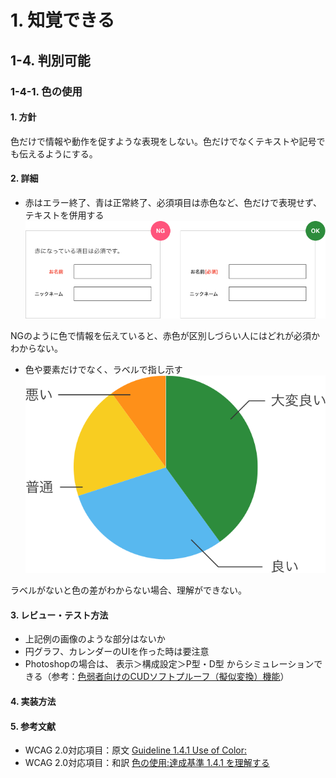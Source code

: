 # 1. 知覚できる

## 1-4. 判別可能

### 1-4-1. 色の使用

#### 1. 方針
色だけで情報や動作を促すような表現をしない。色だけでなくテキストや記号でも伝えるようにする。

#### 2. 詳細
- 赤はエラー終了、青は正常終了、必須項目は赤色など、色だけで表現せず、テキストを併用する
![色による情報提供のNG例](../../../content/img/1/4/1/1.png)

NGのように色で情報を伝えていると、赤色が区別しづらい人にはどれが必須かわからない。

- 色や要素だけでなく、ラベルで指し示す
![円グラフの例](../../../content/img/1/4/1/2.png)

ラベルがないと色の差がわからない場合、理解ができない。

#### 3. レビュー・テスト方法
- 上記例の画像のような部分はないか
- 円グラフ、カレンダーのUIを作った時は要注意
- Photoshopの場合は、 表示＞構成設定＞P型・D型 からシミュレーションできる（参考：[色弱者向けのCUDソフトプルーフ（擬似変換）機能](https://www.adobe.com/jp/joc/pscs4/showcase/vol02/tips/)）

#### 4. 実装方法
#### 5. 参考文献
- WCAG 2.0対応項目：原文 [Guideline 1.4.1 Use of Color:](https://www.w3.org/TR/UNDERSTANDING-WCAG20/visual-audio-contrast-without-color.html)
- WCAG 2.0対応項目：和訳 [色の使用:達成基準 1.4.1 を理解する](http://waic.jp/docs/UNDERSTANDING-WCAG20/visual-audio-contrast-without-color.html)

